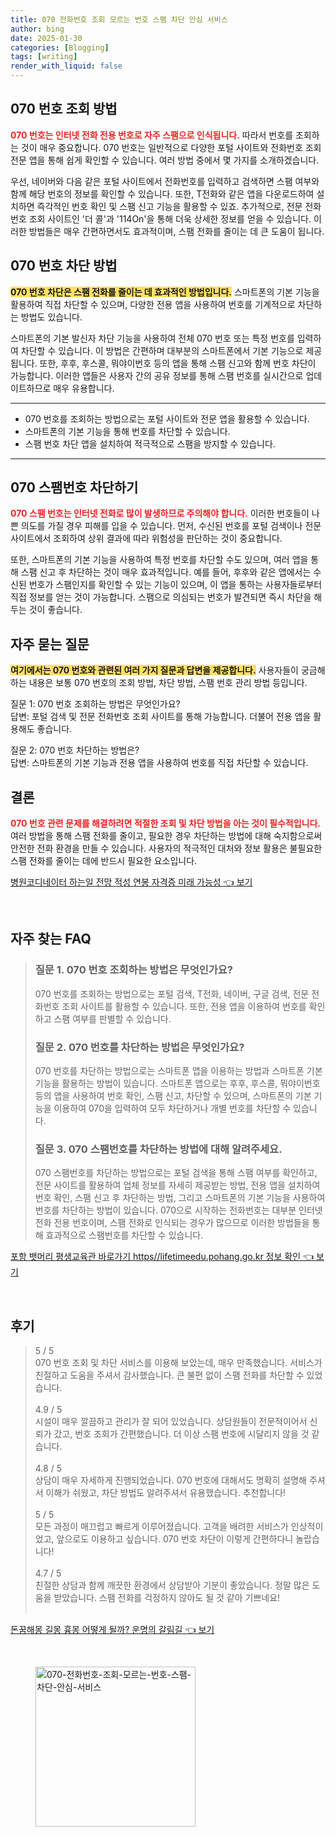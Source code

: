 ```yaml
---
title: 070 전화번호 조회 모르는 번호 스팸 차단 안심 서비스
author: bing
date: 2025-01-30
categories: [Blogging]
tags: [writing]
render_with_liquid: false
---
```



<h2 id='070번호_조회'>070 번호 조회 방법</h2>

<p><b><span style="color: #ee2323;">070 번호는 인터넷 전화 전용 번호로 자주 스팸으로 인식됩니다.</span></b> 따라서 번호를 조회하는 것이 매우 중요합니다. 070 번호는 일반적으로 다양한 포털 사이트와 전화번호 조회 전문 앱을 통해 쉽게 확인할 수 있습니다. 여러 방법 중에서 몇 가지를 소개하겠습니다.</p>

<p>우선, 네이버와 다음 같은 포털 사이트에서 전화번호를 입력하고 검색하면 스팸 여부와 함께 해당 번호의 정보를 확인할 수 있습니다. 또한, T전화와 같은 앱을 다운로드하여 설치하면 즉각적인 번호 확인 및 스팸 신고 기능을 활용할 수 있죠. 추가적으로, 전문 전화번호 조회 사이트인 '더 콜'과 '114On'을 통해 더욱 상세한 정보를 얻을 수 있습니다. 이러한 방법들은 매우 간편하면서도 효과적이며, 스팸 전화를 줄이는 데 큰 도움이 됩니다.</p>

<h2 id='070번호_차단'>070 번호 차단 방법</h2>

<p><b><span style="background-color: #ffe066;">070 번호 차단은 스팸 전화를 줄이는 데 효과적인 방법입니다.</span></b> 스마트폰의 기본 기능을 활용하여 직접 차단할 수 있으며, 다양한 전용 앱을 사용하여 번호를 기계적으로 차단하는 방법도 있습니다.</p>

<p>스마트폰의 기본 발신자 차단 기능을 사용하여 전체 070 번호 또는 특정 번호를 입력하여 차단할 수 있습니다. 이 방법은 간편하며 대부분의 스마트폰에서 기본 기능으로 제공됩니다. 또한, 후후, 후스콜, 뭐야이번호 등의 앱을 통해 스팸 신고와 함께 번호 차단이 가능합니다. 이러한 앱들은 사용자 간의 공유 정보를 통해 스팸 번호를 실시간으로 업데이트하므로 매우 유용합니다.</p>

<hr />

<ul>
    <li>070 번호를 조회하는 방법으로는 포털 사이트와 전문 앱을 활용할 수 있습니다.</li>
    <li>스마트폰의 기본 기능을 통해 번호를 차단할 수 있습니다.</li>
    <li>스팸 번호 차단 앱을 설치하여 적극적으로 스팸을 방지할 수 있습니다.</li>
</ul>

<hr />

<h2 id='070스팸번호_차단'>070 스팸번호 차단하기</h2>

<p><b><span style="color: #ee2323;">070 스팸 번호는 인터넷 전화로 많이 발생하므로 주의해야 합니다.</span></b> 이러한 번호들이 나쁜 의도를 가질 경우 피해를 입을 수 있습니다. 먼저, 수신된 번호를 포털 검색이나 전문 사이트에서 조회하여 상위 결과에 따라 위험성을 판단하는 것이 중요합니다.</p>

<p>또한, 스마트폰의 기본 기능을 사용하여 특정 번호를 차단할 수도 있으며, 여러 앱을 통해 스팸 신고 후 차단하는 것이 매우 효과적입니다. 예를 들어, 후후와 같은 앱에서는 수신된 번호가 스팸인지를 확인할 수 있는 기능이 있으며, 이 앱을 통하는 사용자들로부터 직접 정보를 얻는 것이 가능합니다. 스팸으로 의심되는 번호가 발견되면 즉시 차단을 해 두는 것이 좋습니다.</p>

<h2 id='자주_묻는_질문'>자주 묻는 질문</h2>

<p><b><span style="background-color: #ffe066;">여기에서는 070 번호와 관련된 여러 가지 질문과 답변을 제공합니다.</span></b> 사용자들이 궁금해하는 내용은 보통 070 번호의 조회 방법, 차단 방법, 스팸 번호 관리 방법 등입니다.</p>

<p>질문 1: 070 번호 조회하는 방법은 무엇인가요?<br>
답변: 포털 검색 및 전문 전화번호 조회 사이트를 통해 가능합니다. 더불어 전용 앱을 활용해도 좋습니다.</p>

<p>질문 2: 070 번호 차단하는 방법은?<br>
답변: 스마트폰의 기본 기능과 전용 앱을 사용하여 번호를 직접 차단할 수 있습니다.</p>

<h2 id='결론'>결론</h2>

<p><b><span style="color: #ee2323;">070 번호 관련 문제를 해결하려면 적절한 조회 및 차단 방법을 아는 것이 필수적입니다.</span></b> 여러 방법을 통해 스팸 전화를 줄이고, 필요한 경우 차단하는 방법에 대해 숙지함으로써 안전한 전화 환경을 만들 수 있습니다. 사용자의 적극적인 대처와 정보 활용은 불필요한 스팸 전화를 줄이는 데에 반드시 필요한 요소입니다.</p>


<p><a class="click-button" title="병원코디네이터 하는일 전망 적성 연봉 자격증 미래 가능성" href="https://adkhouse.github.io/posts/%EB%B3%91%EC%9B%90%EC%BD%94%EB%94%94%EB%84%A4%EC%9D%B4%ED%84%B0-%ED%95%98%EB%8A%94%EC%9D%BC-%EC%A0%84%EB%A7%9D-%EC%A0%81%EC%84%B1-%EC%97%B0%EB%B4%89-%EC%9E%90%EA%B2%A9%EC%A6%9D-%EB%AF%B8%EB%9E%98-%EA%B0%80%EB%8A%A5%EC%84%B1/" rel="dofollow">병원코디네이터 하는일 전망 적성 연봉 자격증 미래 가능성 👈 보기</a></p><br>
<h2 id='자주_찾는_FAQ'>자주 찾는 FAQ</h2>
<div itemscope="" itemtype="https://schema.org/FAQPage"> 
<blockquote> 
<div itemscope="" itemprop="mainEntity" itemtype="https://schema.org/Question"> 
<h3 itemprop="name">질문 1. 070 번호 조회하는 방법은 무엇인가요?</h3> 
<div itemscope="" itemprop="acceptedAnswer" itemtype="https://schema.org/Answer"> 
<span itemprop="text"> 
<p>070 번호를 조회하는 방법으로는 포털 검색, T전화, 네이버, 구글 검색, 전문 전화번호 조회 사이트를 활용할 수 있습니다. 또한, 전용 앱을 이용하여 번호를 확인하고 스팸 여부를 판별할 수 있습니다.</p> 
</span> 
</div> 
</div> 

<div itemscope="" itemprop="mainEntity" itemtype="https://schema.org/Question"> 
<h3 itemprop="name">질문 2. 070 번호를 차단하는 방법은 무엇인가요?</h3> 
<div itemscope="" itemprop="acceptedAnswer" itemtype="https://schema.org/Answer"> 
<span itemprop="text"> 
<p>070 번호를 차단하는 방법으로는 스마트폰 앱을 이용하는 방법과 스마트폰 기본 기능을 활용하는 방법이 있습니다. 스마트폰 앱으로는 후후, 후스콜, 뭐야이번호 등의 앱을 사용하여 번호 확인, 스팸 신고, 차단할 수 있으며, 스마트폰의 기본 기능을 이용하여 070을 입력하여 모두 차단하거나 개별 번호를 차단할 수 있습니다.</p> 
</span> 
</div> 
</div> 

<div itemscope="" itemprop="mainEntity" itemtype="https://schema.org/Question"> 
<h3 itemprop="name">질문 3. 070 스팸번호를 차단하는 방법에 대해 알려주세요.</h3> 
<div itemscope="" itemprop="acceptedAnswer" itemtype="https://schema.org/Answer"> 
<span itemprop="text"> 
<p>070 스팸번호를 차단하는 방법으로는 포털 검색을 통해 스팸 여부를 확인하고, 전문 사이트를 활용하여 업체 정보를 자세히 제공받는 방법, 전용 앱을 설치하여 번호 확인, 스팸 신고 후 차단하는 방법, 그리고 스마트폰의 기본 기능을 사용하여 번호를 차단하는 방법이 있습니다. 070으로 시작하는 전화번호는 대부분 인터넷 전화 전용 번호이며, 스팸 전화로 인식되는 경우가 많으므로 이러한 방법들을 통해 효과적으로 스팸번호를 차단할 수 있습니다.</p> 
</span> 
</div> 
</div> 
</blockquote> 
</div>
<p><a class="click-button" title="포항 뱃머리 평생교육관 바로가기 https//lifetimeedu.pohang.go.kr 정보 확인" href="https://adkhouse.github.io/posts/%ED%8F%AC%ED%95%AD-%EB%B1%83%EB%A8%B8%EB%A6%AC-%ED%8F%89%EC%83%9D%EA%B5%90%EC%9C%A1%EA%B4%80-%EB%B0%94%EB%A1%9C%EA%B0%80%EA%B8%B0-httpslifetimeedu.pohang.go.kr-%EC%A0%95%EB%B3%B4-%ED%99%95%EC%9D%B8/" rel="dofollow">포항 뱃머리 평생교육관 바로가기 https//lifetimeedu.pohang.go.kr 정보 확인 👈 보기</a></p><br>
<h2 id='후기'>후기</h2>
<div itemscope itemtype="https://schema.org/Product">
  <blockquote>
  <div itemprop="review" itemscope itemtype="https://schema.org/Review">
      <div itemprop="reviewRating" itemscope itemtype="https://schema.org/Rating"> <span itemprop="ratingValue">5</span> / <span itemprop="bestRating">5</span> </div>
      <span itemprop="reviewBody">070 번호 조회 및 차단 서비스를 이용해 보았는데, 매우 만족했습니다. 서비스가 친절하고 도움을 주셔서 감사했습니다. 큰 불편 없이 스팸 전화를 차단할 수 있었습니다.</span>
  </div>
  <br>
  <div itemprop="review" itemscope itemtype="https://schema.org/Review">
      <div itemprop="reviewRating" itemscope itemtype="https://schema.org/Rating"> <span itemprop="ratingValue">4.9</span> / <span itemprop="bestRating">5</span> </div>
      <span itemprop="reviewBody">시설이 매우 깔끔하고 관리가 잘 되어 있었습니다. 상담원들이 전문적이어서 신뢰가 갔고, 번호 조회가 간편했습니다. 더 이상 스팸 번호에 시달리지 않을 것 같습니다.</span>
  </div>
  <br>
  <div itemprop="review" itemscope itemtype="https://schema.org/Review">
      <div itemprop="reviewRating" itemscope itemtype="https://schema.org/Rating"> <span itemprop="ratingValue">4.8</span> / <span itemprop="bestRating">5</span> </div>
      <span itemprop="reviewBody">상담이 매우 자세하게 진행되었습니다. 070 번호에 대해서도 명확히 설명해 주셔서 이해가 쉬웠고, 차단 방법도 알려주셔서 유용했습니다. 추천합니다!</span>
  </div>
  <br>
  <div itemprop="review" itemscope itemtype="https://schema.org/Review">
      <div itemprop="reviewRating" itemscope itemtype="https://schema.org/Rating"> <span itemprop="ratingValue">5</span> / <span itemprop="bestRating">5</span> </div>
      <span itemprop="reviewBody">모든 과정이 매끄럽고 빠르게 이루어졌습니다. 고객을 배려한 서비스가 인상적이었고, 앞으로도 이용하고 싶습니다. 070 번호 차단이 이렇게 간편하다니 놀랍습니다!</span>
  </div>
  <br>
  <div itemprop="review" itemscope itemtype="https://schema.org/Review">
      <div itemprop="reviewRating" itemscope itemtype="https://schema.org/Rating"> <span itemprop="ratingValue">4.7</span> / <span itemprop="bestRating">5</span> </div>
      <span itemprop="reviewBody">친절한 상담과 함께 깨끗한 환경에서 상담받아 기분이 좋았습니다. 정말 많은 도움을 받았습니다. 스팸 전화를 걱정하지 않아도 될 것 같아 기쁘네요!</span>
  </div>
  <br>
  </blockquote>
</div>
<p><a class="click-button" title="돈꿈해몽 길몽 흉몽 어떻게 될까? 운명의 갈림길" href="https://adkhouse.github.io/posts/%EB%8F%88%EA%BF%88%ED%95%B4%EB%AA%BD-%EA%B8%B8%EB%AA%BD-%ED%9D%89%EB%AA%BD-%EC%96%B4%EB%96%BB%EA%B2%8C-%EB%90%A0%EA%B9%8C-%EC%9A%B4%EB%AA%85%EC%9D%98-%EA%B0%88%EB%A6%BC%EA%B8%B8/" rel="dofollow">돈꿈해몽 길몽 흉몽 어떻게 될까? 운명의 갈림길 👈 보기</a></p><br>
<figure class="image"><img src="https://adkhouse.github.io/assets/img/thumbnail/070-전화번호-조회-모르는-번호-스팸-차단-안심-서비스.webp" alt="070-전화번호-조회-모르는-번호-스팸-차단-안심-서비스" width="256" height="256"></figure>